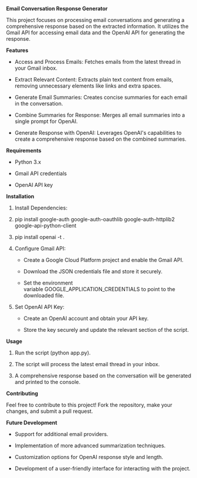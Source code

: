 **Email Conversation Response Generator**

This project focuses on processing email conversations and generating a
comprehensive response based on the extracted information. It utilizes
the Gmail API for accessing email data and the OpenAI API for generating
the response.

**Features**

-   Access and Process Emails: Fetches emails from the latest thread in
    your Gmail inbox.

-   Extract Relevant Content: Extracts plain text content from emails,
    removing unnecessary elements like links and extra spaces.

-   Generate Email Summaries: Creates concise summaries for each email
    in the conversation.

-   Combine Summaries for Response: Merges all email summaries into a
    single prompt for OpenAI.

-   Generate Response with OpenAI: Leverages OpenAI\'s capabilities to
    create a comprehensive response based on the combined summaries.

**Requirements**

-   Python 3.x

-   Gmail API credentials

-   OpenAI API key

**Installation**

1.  Install Dependencies:

2.  pip install  google-auth google-auth-oauthlib google-auth-httplib2 google-api-python-client

3.  pip install openai -t .

4.  Configure Gmail API:

    -   Create a Google Cloud Platform project and enable the Gmail API.

    -   Download the JSON credentials file and store it securely.

    -   Set the environment variable GOOGLE_APPLICATION_CREDENTIALS to
        point to the downloaded file.

5.  Set OpenAI API Key:

    -   Create an OpenAI account and obtain your API key.

    -   Store the key securely and update the relevant section of the
        script.

**Usage**

1.  Run the script (python app.py).

2.  The script will process the latest email thread in your inbox.

3.  A comprehensive response based on the conversation will be generated
    and printed to the console.

**Contributing**

Feel free to contribute to this project! Fork the repository, make your
changes, and submit a pull request.

**Future Development**

-   Support for additional email providers.

-   Implementation of more advanced summarization techniques.

-   Customization options for OpenAI response style and length.

-   Development of a user-friendly interface for interacting with the
    project.
